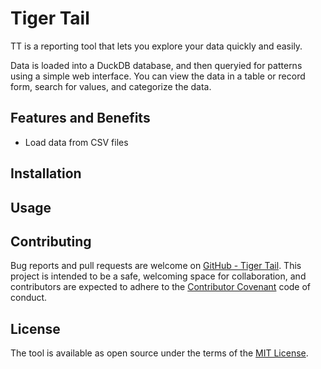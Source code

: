 # Tiger Tail

TT is a reporting tool that lets you explore your data quickly and easily.

Data is loaded into a DuckDB database, and then queryied for patterns using a simple web interface.  You can view the data in a table or record form, search for values, and categorize the data.

## Features and Benefits

* Load data from CSV files


## Installation

## Usage

## Contributing

Bug reports and pull requests are welcome on [GitHub - Tiger Tail]( https://github.com/nryberg/tiger_tail). This project is intended to be a safe, welcoming space for collaboration, and contributors are expected to adhere to the [Contributor Covenant](http://contributor-covenant.org) code of conduct.


## License

The tool is available as open source under the terms of the [MIT License](http://opensource.org/licenses/MIT).
